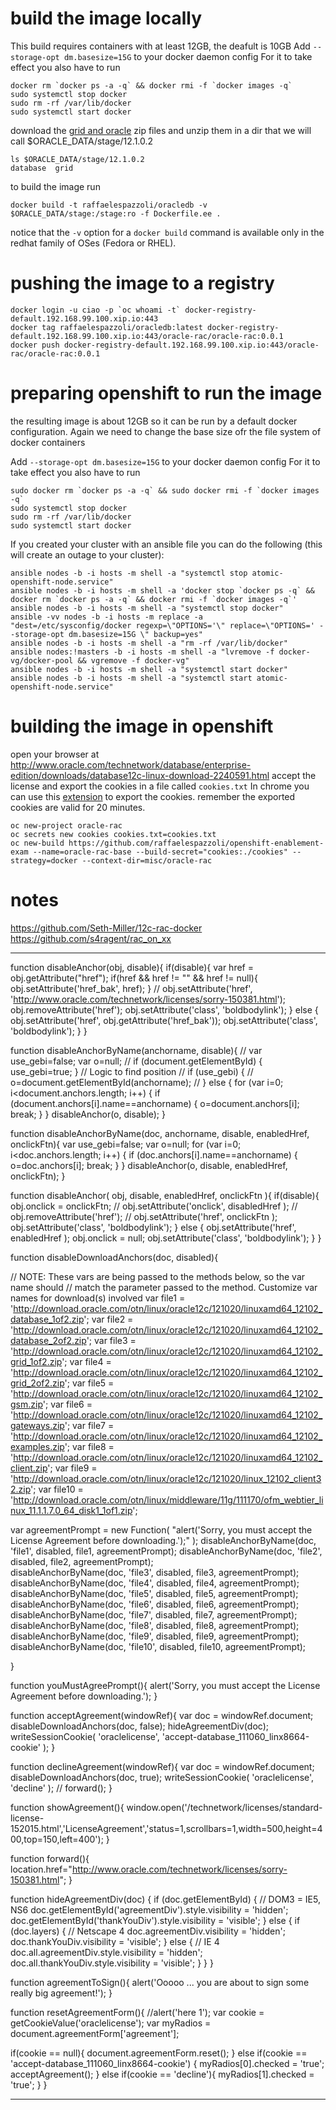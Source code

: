 # build the image locally
This build requires containers with at least 12GB, the deafult is 10GB
Add `--storage-opt dm.basesize=15G` to your docker daemon config
For it to take effect you also have to run
```
docker rm `docker ps -a -q` && docker rmi -f `docker images -q`
sudo systemctl stop docker
sudo rm -rf /var/lib/docker
sudo systemctl start docker
```
download the [grid and oracle](http://www.oracle.com/technetwork/database/enterprise-edition/downloads/database12c-linux-download-2240591.html) zip files and unzip them in a dir that we will call $ORACLE_DATA/stage/12.1.0.2

```
ls $ORACLE_DATA/stage/12.1.0.2
database  grid
``` 
to build the image run
```
docker build -t raffaelespazzoli/oracledb -v $ORACLE_DATA/stage:/stage:ro -f Dockerfile.ee .
```
notice that the `-v` option for a `docker build` command is available only in the redhat family of OSes (Fedora or RHEL).


# pushing the image to a registry

```
docker login -u ciao -p `oc whoami -t` docker-registry-default.192.168.99.100.xip.io:443
docker tag raffaelespazzoli/oracledb:latest docker-registry-default.192.168.99.100.xip.io:443/oracle-rac/oracle-rac:0.0.1
docker push docker-registry-default.192.168.99.100.xip.io:443/oracle-rac/oracle-rac:0.0.1

```      

# preparing openshift to run the image
the resulting image is about 12GB so it can be run by a default docker configuration. Again we need to change the base size ofr the file system of docker containers

Add `--storage-opt dm.basesize=15G` to your docker daemon config
For it to take effect you also have to run
```
sudo docker rm `docker ps -a -q` && sudo docker rmi -f `docker images -q`
sudo systemctl stop docker
sudo rm -rf /var/lib/docker
sudo systemctl start docker
```

If you created your cluster with an ansible file you can do the following (this will create an outage to your cluster):

```
ansible nodes -b -i hosts -m shell -a "systemctl stop atomic-openshift-node.service"
ansible nodes -b -i hosts -m shell -a 'docker stop `docker ps -q` && docker rm `docker ps -a -q` && docker rmi -f `docker images -q`'
ansible nodes -b -i hosts -m shell -a "systemctl stop docker"
ansible -vv nodes -b -i hosts -m replace -a "dest=/etc/sysconfig/docker regexp=\"OPTIONS='\" replace=\"OPTIONS=' --storage-opt dm.basesize=15G \" backup=yes"
ansible nodes -b -i hosts -m shell -a "rm -rf /var/lib/docker"
ansible nodes:!masters -b -i hosts -m shell -a "lvremove -f docker-vg/docker-pool && vgremove -f docker-vg"
ansible nodes -b -i hosts -m shell -a "systemctl start docker"
ansible nodes -b -i hosts -m shell -a "systemctl start atomic-openshift-node.service"
```

# building the image in openshift

open your browser at http://www.oracle.com/technetwork/database/enterprise-edition/downloads/database12c-linux-download-2240591.html accept the license and export the cookies in a file called `cookies.txt`
In chrome you can use this [extension](https://chrome.google.com/webstore/detail/cookietxt-export/lopabhfecdfhgogdbojmaicoicjekelh) to export the cookies.
remember the exported cookies are valid for 20 minutes.

```
oc new-project oracle-rac
oc secrets new cookies cookies.txt=cookies.txt
oc new-build https://github.com/raffaelespazzoli/openshift-enablement-exam --name=oracle-rac-base --build-secret="cookies:./cookies" --strategy=docker --context-dir=misc/oracle-rac  
```

# notes
https://github.com/Seth-Miller/12c-rac-docker
https://github.com/s4ragent/rac_on_xx




-----------


function disableAnchor(obj, disable){
  if(disable){
  var href = obj.getAttribute("href");
  if(href && href != "" && href != null){
     obj.setAttribute('href_bak', href);
  }
  // obj.setAttribute('href', 'http://www.oracle.com/technetwork/licenses/sorry-150381.html');
  obj.removeAttribute('href');
  obj.setAttribute('class', 'boldbodylink');
  } else {
  obj.setAttribute('href', obj.getAttribute('href_bak'));
  obj.setAttribute('class', 'boldbodylink');
  }
}

function disableAnchorByName(anchorname, disable){
//  var use_gebi=false;
  var o=null;
  // if (document.getElementById) { use_gebi=true; }
  // Logic to find position
  // if (use_gebi) {
  //  o=document.getElementById(anchorname);
  // } else {
  for (var i=0; i<document.anchors.length; i++) {
    if (document.anchors[i].name==anchorname) { o=document.anchors[i]; break; }
  }
  disableAnchor(o, disable);
}

function disableAnchorByName(doc, anchorname, disable, enabledHref, onclickFtn){
  var use_gebi=false;
  var o=null;
  for (var i=0; i<doc.anchors.length; i++) {
    if (doc.anchors[i].name==anchorname) { o=doc.anchors[i]; break; }
  }
  disableAnchor(o, disable, enabledHref, onclickFtn);
}

function disableAnchor( obj, disable, enabledHref, onclickFtn ){
  if(disable){
  obj.onclick = onclickFtn;
  // obj.setAttribute('onclick', disabledHref );
  // obj.removeAttribute('href');
  // obj.setAttribute('href', onclickFtn );
  obj.setAttribute('class', 'boldbodylink');
  } else {
  obj.setAttribute('href', enabledHref );
  obj.onclick = null;
  obj.setAttribute('class', 'boldbodylink');
  }
}

function disableDownloadAnchors(doc, disabled){

  // NOTE: These vars are being passed to the methods below, so the var name  should
  //       match the parameter passed to the method. Customize var names for download(s) involved
  var file1 = 'http://download.oracle.com/otn/linux/oracle12c/121020/linuxamd64_12102_database_1of2.zip';
  var file2 = 'http://download.oracle.com/otn/linux/oracle12c/121020/linuxamd64_12102_database_2of2.zip';
  var file3 = 'http://download.oracle.com/otn/linux/oracle12c/121020/linuxamd64_12102_grid_1of2.zip'; 
  var file4 = 'http://download.oracle.com/otn/linux/oracle12c/121020/linuxamd64_12102_grid_2of2.zip';
  var file5 = 'http://download.oracle.com/otn/linux/oracle12c/121020/linuxamd64_12102_gsm.zip';
  var file6 = 'http://download.oracle.com/otn/linux/oracle12c/121020/linuxamd64_12102_gateways.zip';
  var file7 = 'http://download.oracle.com/otn/linux/oracle12c/121020/linuxamd64_12102_examples.zip';
  var file8 = 'http://download.oracle.com/otn/linux/oracle12c/121020/linuxamd64_12102_client.zip';
  var file9 = 'http://download.oracle.com/otn/linux/oracle12c/121020/linux_12102_client32.zip';
  var file10 = 'http://download.oracle.com/otn/linux/middleware/11g/111170/ofm_webtier_linux_11.1.1.7.0_64_disk1_1of1.zip';
  

  var agreementPrompt = new Function( "alert('Sorry, you must accept the License Agreement before downloading.');" );
  disableAnchorByName(doc, 'file1', disabled, file1, agreementPrompt);
  disableAnchorByName(doc, 'file2', disabled, file2, agreementPrompt);  
  disableAnchorByName(doc, 'file3', disabled, file3, agreementPrompt);
  disableAnchorByName(doc, 'file4', disabled, file4, agreementPrompt);
  disableAnchorByName(doc, 'file5', disabled, file5, agreementPrompt);
  disableAnchorByName(doc, 'file6', disabled, file6, agreementPrompt);
  disableAnchorByName(doc, 'file7', disabled, file7, agreementPrompt);
  disableAnchorByName(doc, 'file8', disabled, file8, agreementPrompt);
  disableAnchorByName(doc, 'file9', disabled, file9, agreementPrompt);
  disableAnchorByName(doc, 'file10', disabled, file10, agreementPrompt);
      
}

function youMustAgreePrompt(){
  alert('Sorry, you must accept the License Agreement before downloading.');
}

function acceptAgreement(windowRef){
  var doc = windowRef.document;
  disableDownloadAnchors(doc, false);
  hideAgreementDiv(doc);
  writeSessionCookie( 'oraclelicense', 'accept-database_111060_linx8664-cookie' );
}

function declineAgreement(windowRef){
  var doc = windowRef.document;
  disableDownloadAnchors(doc, true);
  writeSessionCookie( 'oraclelicense', 'decline' );
  // forward();
}

function showAgreement(){
  window.open('/technetwork/licenses/standard-license-152015.html','LicenseAgreement','status=1,scrollbars=1,width=500,height=400,top=150,left=400');
}

function forward(){
  location.href="http://www.oracle.com/technetwork/licenses/sorry-150381.html";
}

function hideAgreementDiv(doc) {
  if (doc.getElementById) { // DOM3 = IE5, NS6
    doc.getElementById('agreementDiv').style.visibility = 'hidden';
    doc.getElementById('thankYouDiv').style.visibility = 'visible';
  } else {
    if (doc.layers) { // Netscape 4
      doc.agreementDiv.visibility = 'hidden';
      doc.thankYouDiv.visibility = 'visible';
    } else { // IE 4
      doc.all.agreementDiv.style.visibility = 'hidden';
      doc.all.thankYouDiv.style.visibility = 'visible';
    }
  }
}

function agreementToSign(){
  alert('Ooooo ... you are about to sign some really big agreement!');
}

function resetAgreementForm(){
  //alert('here 1');
  var cookie = getCookieValue('oraclelicense');
  var myRadios = document.agreementForm['agreement'];
  
  if(cookie == null){
    document.agreementForm.reset();
  } else if(cookie == 'accept-database_111060_linx8664-cookie') {
    myRadios[0].checked = 'true';
    acceptAgreement();
  } else if(cookie == 'decline'){
    myRadios[1].checked = 'true';
  }
}


----------